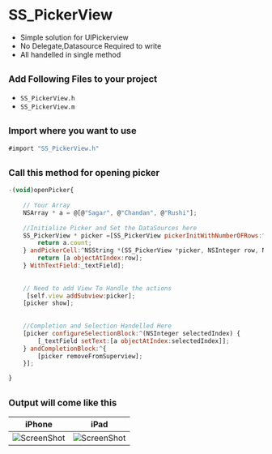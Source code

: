 
# SS_PickerView
* Simple solution for UIPickerview
* No Delegate,Datasource Required to write
* All handelled in single method

<sub>Add Following Files to your project</sub>
-
 - ```SS_PickerView.h```
 - ```SS_PickerView.m```
 


<sub>Import where you want to use</sub>
-
```javascript
#import "SS_PickerView.h"
```
<sub>Call this method for opening picker</sub>
-
```javascript
-(void)openPicker{
    
    // Your Array
    NSArray * a = @[@"Sagar", @"Chandan", @"Rushi"];
    
    //Initialize Picker and Set the DataSources here
    SS_PickerView * picker =[SS_PickerView pickerInitWithNumberOFRows:^NSInteger(NSInteger count) {
        return a.count;
    } andPickerCell:^NSString *(SS_PickerView *picker, NSInteger row, NSInteger coponent) {
        return [a objectAtIndex:row];
    } WithTextField:_textField];
    
    
    // Need to add View To Handle the actions
     [self.view addSubview:picker];
    [picker show];
    
    
    //Completion and Selection Handelled Here
    [picker configureSelectionBlock:^(NSInteger selectedIndex) {
        [_textField setText:[a objectAtIndex:selectedIndex]];
    } andCompletionBlock:^{
        [picker removeFromSuperview];
    }];

}
```
<sub>Output will come like this</sub>
-
| iPhone    | iPad|
| ------------- |:-------------:|
| ![ScreenShot](http://i.giphy.com/GAdk40Htui3iE.gif)|![ScreenShot](http://i.giphy.com/pKw3Mq6Q4TFQY.gif)|

